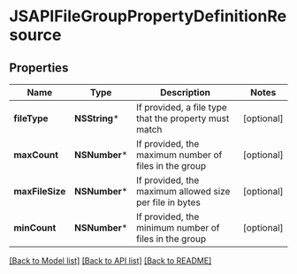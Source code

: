 # JSAPIFileGroupPropertyDefinitionResource

## Properties
Name | Type | Description | Notes
------------ | ------------- | ------------- | -------------
**fileType** | **NSString*** | If provided, a file type that the property must match | [optional] 
**maxCount** | **NSNumber*** | If provided, the maximum number of files in the group | [optional] 
**maxFileSize** | **NSNumber*** | If provided, the maximum allowed size per file in bytes | [optional] 
**minCount** | **NSNumber*** | If provided, the minimum number of files in the group | [optional] 

[[Back to Model list]](../README.md#documentation-for-models) [[Back to API list]](../README.md#documentation-for-api-endpoints) [[Back to README]](../README.md)


